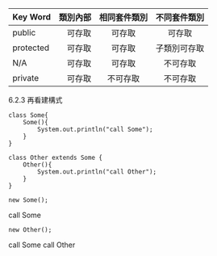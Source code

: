 



| Key Word | 類別內部 | 相同套件類別 | 不同套件類別
| :-----| ----: | :----: | :----:|
| public | 可存取 | 可存取 | 可存取|
| protected | 可存取 | 可存取 | 子類別可存取 |
| N/A | 可存取 | 可存取  |  不可存取 |
| private |可存取 | 不可存取 | 不可存取 |


6.2.3 再看建構式
```
class Some{
	Some(){
		System.out.println("call Some");
	}
}

class Other extends Some {
	Other(){
		System.out.println("call Other");
	}
}
```

```
new Some();
```
call Some

```
new Other();
```
call Some
call Other
